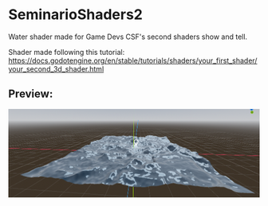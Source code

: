 # SeminarioShaders2
Water shader made for Game Devs CSF's second shaders show and tell.

Shader made following this tutorial: https://docs.godotengine.org/en/stable/tutorials/shaders/your_first_shader/your_second_3d_shader.html

## Preview:
![Preview](ShaderExample.png)

